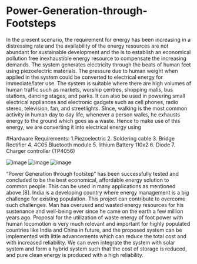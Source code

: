 # Power-Generation-through-Footsteps

In the present scenario, the requirement for energy has been increasing in a distressing rate and the availability of the energy resources are not abundant for sustainable development and the is to establish an economical pollution free inexhaustible energy resource to compensate the increasing demands. The system generates electricity through the beats of human feet using piezoelectric materials. The pressure due to human weight when applied in the system could be converted to electrical energy for immediate/later use. The system is suitable where there are high volumes of human traffic such as markets, worship centres, shopping malls, bus stations, dancing stages, and parks. It can also be used in powering small electrical appliances and electronic gadgets such as cell phones, radio stereo, television, fan, and streetlights. Since, walking is the most common activity in human day to day life, whenever a person walks, he exhausts energy to the ground which goes as a waste. Hence to make use of this energy, we are converting it into electrical energy using 

#Hardware Requirements:
1.Piezoelectric
2.	Soldering cable
3.	Bridge Rectifier
4.	4C05 Bluetooth module
5.	lithium Battery 110x2
6.	Diode
7.	Charger controller (TP4056) 

![image](https://github.com/incharacn/Power-Generation-through-Footsteps/assets/156884626/b7974001-c01a-413f-a175-0b2e248a25f8)
![image](https://github.com/incharacn/Power-Generation-through-Footsteps/assets/156884626/829e1493-13df-4fcc-9f7e-eab5a6f3db20)
![image](https://github.com/incharacn/Power-Generation-through-Footsteps/assets/156884626/76c53ab5-1382-405c-88a4-42bab7778443)

“Power Generation through footstep” has been successfully tested and concluded to be the best economical, affordable energy solution to common people. This can be used in many applications as mentioned above [8]. India is a developing country where energy management is a big challenge for existing population. This project can contribute to overcome such challenges.
Man has overused and wasted energy resources for his sustenance and well-being ever since he came on the earth a few million years ago. Proposal for the utilization of waste energy of foot power with human locomotion is very much relevant and important for highly populated countries like India and China in future, and the proposed system can be implemented with little advancements which can reduce the total cost and with increased reliability.
We can even integrate the system with solar system and form a hybrid system such that the cost of storage is reduced, and pure clean energy is produced with a high reliability.

